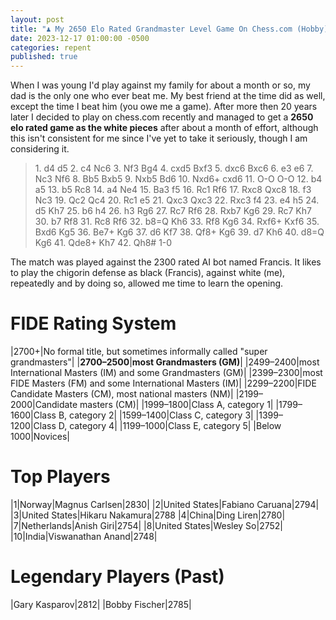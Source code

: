```yaml
---
layout: post
title: "♟️ My 2650 Elo Rated Grandmaster Level Game On Chess.com (Hobby)"
date: 2023-12-17 01:00:00 -0500
categories: repent
published: true
---
```


<!-- [Event "Vs. Computer"]
[Site "http://Chess.com[White "TheEsperantist"]
[Black "Francis"]
[Result "1-0"]
[BlackElo "2300"]
[TimeControl "-"]
[Termination "TheEsperantist won by checkmate"] -->

When I was young I'd play against my family for about a month or so, my dad is the only one who ever beat me. My best friend at the time did as well, except the time I beat him (you owe me a game). After more then 20 years later I decided to play on chess.com recently and managed to get a **2650 elo rated game as the white pieces** after about a month of effort, although this isn't consistent for me since I've yet to take it seriously, though I am considering it.

> 1\. d4 d5 2. c4 Nc6 3. Nf3 Bg4 4. cxd5 Bxf3 5. dxc6 Bxc6 6. e3 e6 7. Nc3 Nf6 8. Bb5 Bxb5 9. Nxb5 Bd6 10. Nxd6+ cxd6 11. O-O O-O 12. b4 a5 13. b5 Rc8 14. a4 Ne4 15. Ba3 f5 16. Rc1 Rf6 17. Rxc8 Qxc8 18. f3 Nc3 19. Qc2 Qc4 20. Rc1 e5 21. Qxc3 Qxc3 22. Rxc3 f4 23. e4 h5 24. d5 Kh7 25. b6 h4 26. h3 Rg6 27. Rc7 Rf6 28. Rxb7 Kg6 29. Rc7 Kh7 30. b7 Rf8    31. Rc8 Rf6 32. b8=Q Kh6 33. Rf8 Kg6 34. Rxf6+ Kxf6 35. Bxd6 Kg5 36. Be7+ Kg6 37. d6 Kf7 38. Qf8+ Kg6 39. d7 Kh6 40. d8=Q Kg6 41. Qde8+ Kh7 42. Qh8# 1-0

The match was played against the 2300 rated AI bot named Francis. It likes to play the chigorin defense as black (Francis), against white (me), repeatedly and by doing so, allowed me time to learn the opening.


# FIDE Rating System

|2700+|No formal title, but sometimes informally called "super grandmasters"|
|**2700–2500**|**most Grandmasters (GM)**|
|2499–2400|most International Masters (IM) and some Grandmasters (GM)|
|2399–2300|most FIDE Masters (FM) and some International Masters (IM)|
|2299–2200|FIDE Candidate Masters (CM), most national masters (NM)|
|2199–2000|Candidate masters (CM)|
|1999–1800|Class A, category 1|
|1799–1600|Class B, category 2|
|1599–1400|Class C, category 3|
|1399–1200|Class D, category 4|
|1199–1000|Class E, category 5|
|Below 1000|Novices|

# Top Players

|1|Norway|Magnus Carlsen|2830|
|2|United States|Fabiano Caruana|2794|
|3|United States|Hikaru Nakamura|2788
|4|China|Ding Liren|2780|
|7|Netherlands|Anish Giri|2754|
|8|United States|Wesley So|2752|
|10|India|Viswanathan Anand|2748|

# Legendary Players (Past)

|Gary Kasparov|2812|
|Bobby Fischer|2785|


<script>
    var refTagger = {
        settings: {
            bibleVersion: 'ESV'
        }
    }; 

    (function(d, t) {
        var n=d.querySelector('[nonce]');
        refTagger.settings.nonce = n && (n.nonce||n.getAttribute('nonce'));
        var g = d.createElement(t), s = d.getElementsByTagName(t)[0];
        g.src = 'https://api.reftagger.com/v2/RefTagger.js';
        g.nonce = refTagger.settings.nonce;
        s.parentNode.insertBefore(g, s);
    }(document, 'script'));
</script>